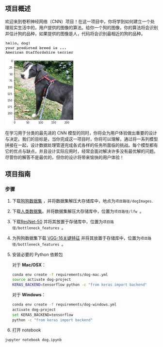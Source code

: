 [//]: # (Image References)

[image1]: ./images/sample_dog_output.png "Sample Output"
[image2]: ./images/vgg16_model.png "VGG-16 Model Keras Layers"
[image3]: ./images/vgg16_model_draw.png "VGG16 Model Figure"


## 项目概述

欢迎来到卷积神经网络（CNN）项目！在这一项目中，你将学到如何建立一个处理现实生活中的，用户提供的图像的算法。给你一个狗的图像，你的算法将会识别并估计狗的品种，如果提供的图像是人，代码将会识别最相近的狗的品种。

![Sample Output][image1]

在学习用于分类的最先进的 CNN 模型的同时，你将会为用户体验做出重要的设计与决定。我们的目标是，当你完成这一项目时，你将可以理解，通过将一系列模型拼接在一起，设计数据处理管道完成各式各样的任务所面临的挑战。每个模型都有它的优点与缺点，并且设计实际应用时，经常会面对解决许多没有最优解的问题。尽管你的解答不是最优的，但你的设计将带来愉快的用户体验！


## 项目指南

### 步骤


1. 下载[狗狗数据集](https://s3.cn-north-1.amazonaws.com.cn/static-documents/nd101/v4-dataset/dogImages.zip) ，并将数据集解压大存储库中，地点为`项目路径/dogImages`. 

2. 下载[人类数据集](https://s3.cn-north-1.amazonaws.com.cn/static-documents/nd101/v4-dataset/lfw.zip)。并将数据集解压大存储库中，位置为`项目路径/lfw `。

3. 下载[ResNet-50](https://s3.cn-north-1.amazonaws.com.cn/static-documents/nd101/DLND+documents/DogResnet50Data.npz) 并将其放置于存储库中，位置为`项目路径/bottleneck_features `。

4. 为狗狗数据集下载 [VGG-16关键特征](https://s3.cn-north-1.amazonaws.com.cn/static-documents/nd101/v4-dataset/DogVGG16Data.npz) 并将其放置于存储库中，位置为`项目路径/bottleneck_features `。

5. 安装必要的 Python 依赖包


	对于 __Mac/OSX__：
	
	```bash
	conda env create -f requirements/dog-mac.yml
	source activate dog-project
	KERAS_BACKEND=tensorflow python -c "from keras import backend"
	```

	对于 __Windows__：
	
	```bash
	conda env create -f requirements/dog-windows.yml
	activate dog-project
	set KERAS_BACKEND=tensorflow
	python -c "from keras import backend"
	```
6. 打开 notebook

 ```
jupyter notebook dog.ipynb
```
